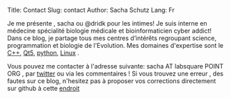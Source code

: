 Title: Contact
Slug: contact
Author: Sacha Schutz
Lang: Fr

Je me présente , sacha ou @dridk pour les intimes! Je suis interne en médecine spécialité biologie médicale et bioinformaticien cyber addict! Dans ce blog, je partage tous mes centres d’intérêts regroupant science, programmation et biologie de l'Evolution. Mes domaines d'expertise sont le [C++](http://www.cplusplus.com/), [Qt5](http://qt-project.org/), [python](https://www.python.org/), [Linux](http://fr.wikipedia.org/wiki/Linux) .

Vous pouvez me contacter à l'adresse suivante: sacha AT labsquare POINT ORG , par [twitter](https://twitter.com/dridk) ou via les commentaires  ! 
Si vous trouvez une erreur , des fautes sur ce blog, n'hesitez pas à proposer vos corrections directement sur github à cette [endroit](https://github.com/dridk/blog/tree/master/content)

